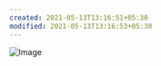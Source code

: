 ```yaml
---
created: 2021-05-13T13:16:51+05:30
modified: 2021-05-13T13:16:53+05:30
---
```


![Image](IMG_1620892010850.jpg)

